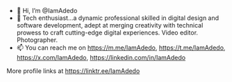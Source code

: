 - 👋 Hi, I’m @IamAdedo
- 👱 Tech enthusiast...a dynamic professional skilled in digital design and software development, adept at merging creativity with technical prowess to craft cutting-edge digital experiences. Video editor. Photographer.
- 📫 You can reach me on https://m.me/IamAdedo,
https://t.me/IamAdedo,
https://x.com/IamAdedo,
https://linkedin.com/in/IamAdedo

More profile links at https://linktr.ee/IamAdedo

<!---
IamAdedo/IamAdedo is a ✨ special ✨ repository because its `README.md` (this file) appears on your GitHub profile.
You can click the Preview link to take a look at your changes.
--->
